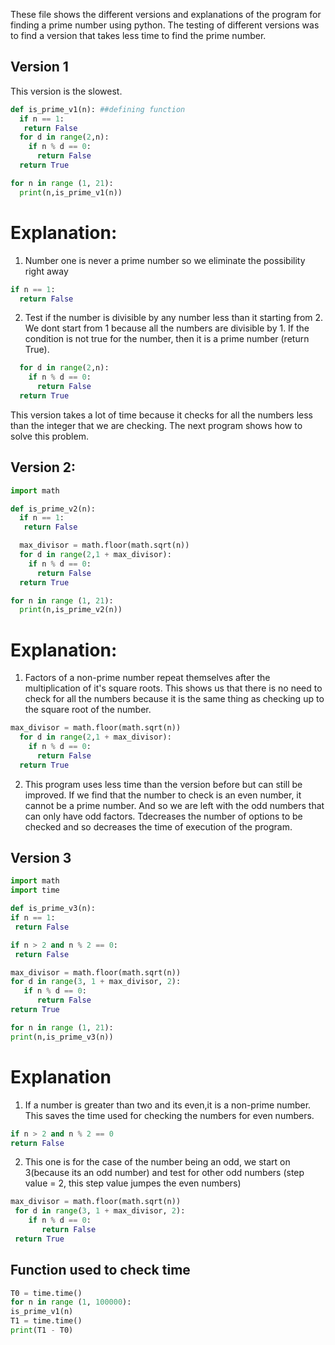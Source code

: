 
These file shows the different versions and explanations of the program for finding a prime number using python. The testing of different versions was to find a version that takes less time to find the prime number. 

Version 1
--------------
This version is the slowest.
```.py
def is_prime_v1(n): ##defining function
  if n == 1:
   return False 
  for d in range(2,n):
    if n % d == 0:
      return False
  return True

for n in range (1, 21):
  print(n,is_prime_v1(n))
```

Explanation:
=======

1. Number one is never a prime number so we eliminate the possibility right away
  ```.py
  if n == 1:
    return False 
  ```

2. Test if the number is divisible by any number less than it starting from 2. We dont start from 1 because all the numbers are divisible by 1. If the condition is not true for the number, then it is a prime number (return True).
```.py
  for d in range(2,n):
    if n % d == 0:
      return False
  return True
 ```
 This version takes a lot of time because it checks for all the numbers less than the integer that we are checking. The next program shows how to solve this problem.
  
  
Version 2:
----------
```.py
import math

def is_prime_v2(n):
  if n == 1:
   return False 

  max_divisor = math.floor(math.sqrt(n))
  for d in range(2,1 + max_divisor):
    if n % d == 0:
      return False
  return True

for n in range (1, 21):
  print(n,is_prime_v2(n))
 ```
 Explanation:
 =======
    
1. Factors of a non-prime number repeat themselves after the multiplication of it's square roots. This shows us that there is no need to check for all the numbers because it is the same thing as checking up to the square root of the number.
```.py
max_divisor = math.floor(math.sqrt(n))
  for d in range(2,1 + max_divisor):
    if n % d == 0:
      return False
  return True
  ```
 2. This program uses less time than the version before but can still be improved. If we find that the number to check is an even number, it cannot be a prime number. And so we are left with the odd numbers that can only have odd factors. Tdecreases the number of options to be checked and so decreases the time of execution of the program.
  
  Version 3
  -------------
  ```.py
  import math
  import time

def is_prime_v3(n):
  if n == 1:
   return False 

  if n > 2 and n % 2 == 0:
   return False

  max_divisor = math.floor(math.sqrt(n))
  for d in range(3, 1 + max_divisor, 2):
     if n % d == 0:
        return False     
  return True

for n in range (1, 21):
  print(n,is_prime_v3(n))
  
 ```
 Explanation
=========
 1. If a number is greater than two and its even,it is a non-prime number. This saves the time used for checking the numbers for even numbers.
   ```.py
   if n > 2 and n % 2 == 0
   return False
   ```
   
 2. This one is for the case of the number being an odd, we start on 3(because its an odd number) and test for other odd numbers (step value = 2, this step value jumpes the even numbers)
 ```.py
 max_divisor = math.floor(math.sqrt(n))
  for d in range(3, 1 + max_divisor, 2):
     if n % d == 0:
        return False     
  return True
  ```
    
  
  Function used to check time
  ------------
  ```.py
T0 = time.time()
for n in range (1, 100000):
  is_prime_v1(n)
T1 = time.time()
print(T1 - T0)
  ```
  
  
  
  
